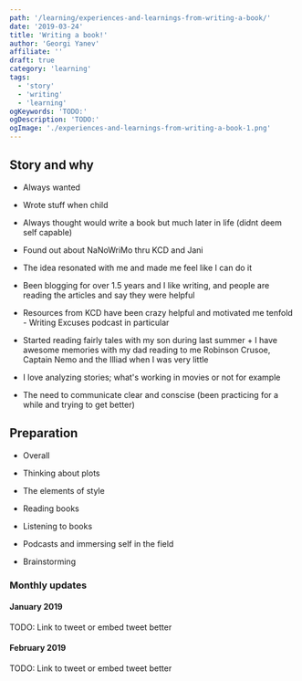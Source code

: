 ```yaml
---
path: '/learning/experiences-and-learnings-from-writing-a-book/'
date: '2019-03-24'
title: 'Writing a book!'
author: 'Georgi Yanev'
affiliate: ''
draft: true
category: 'learning'
tags:
  - 'story'
  - 'writing'
  - 'learning'
ogKeywords: 'TODO:'
ogDescription: 'TODO:'
ogImage: './experiences-and-learnings-from-writing-a-book-1.png'
---
```


## Story and why

- Always wanted
- Wrote stuff when child
- Always thought would write a book but much later in life (didnt deem self capable)

- Found out about NaNoWriMo thru KCD and Jani
- The idea resonated with me and made me feel like I can do it

- Been blogging for over 1.5 years and I like writing, and people are reading the articles and say they were helpful

- Resources from KCD have been crazy helpful and motivated me tenfold - Writing Excuses podcast in particular

- Started reading fairly tales with my son during last summer + I have awesome memories with my dad reading to me Robinson Crusoe, Captain Nemo and the Illiad when I was very little

- I love analyzing stories; what's working in movies or not for example

- The need to communicate clear and conscise (been practicing for a while and trying to get better)

## Preparation

- Overall

- Thinking about plots

- The elements of style

- Reading books

- Listening to books

- Podcasts and immersing self in the field

- Brainstorming

### Monthly updates

#### January 2019

TODO: Link to tweet or embed tweet better

#### February 2019

TODO: Link to tweet or embed tweet better

[0]: Linkslist
